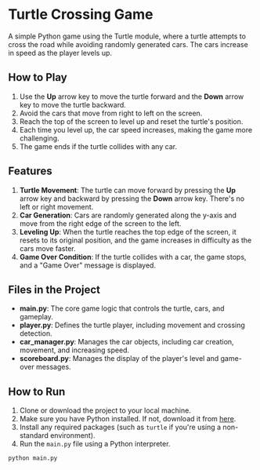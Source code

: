 # Turtle Crossing Game

A simple Python game using the Turtle module, where a turtle attempts to cross the road while avoiding randomly generated cars. The cars increase in speed as the player levels up.

## How to Play
1. Use the **Up** arrow key to move the turtle forward and the **Down** arrow key to move the turtle backward.
2. Avoid the cars that move from right to left on the screen.
3. Reach the top of the screen to level up and reset the turtle's position.
4. Each time you level up, the car speed increases, making the game more challenging.
5. The game ends if the turtle collides with any car.

## Features
1. **Turtle Movement**: The turtle can move forward by pressing the **Up** arrow key and backward by pressing the **Down** arrow key. There's no left or right movement.
2. **Car Generation**: Cars are randomly generated along the y-axis and move from the right edge of the screen to the left.
3. **Leveling Up**: When the turtle reaches the top edge of the screen, it resets to its original position, and the game increases in difficulty as the cars move faster.
4. **Game Over Condition**: If the turtle collides with a car, the game stops, and a "Game Over" message is displayed.

## Files in the Project
- **main.py**: The core game logic that controls the turtle, cars, and gameplay.
- **player.py**: Defines the turtle player, including movement and crossing detection.
- **car_manager.py**: Manages the car objects, including car creation, movement, and increasing speed.
- **scoreboard.py**: Manages the display of the player's level and game-over messages.

## How to Run
1. Clone or download the project to your local machine.
2. Make sure you have Python installed. If not, download it from [here](https://www.python.org/downloads/).
3. Install any required packages (such as `turtle` if you're using a non-standard environment).
4. Run the `main.py` file using a Python interpreter.

```bash
python main.py
